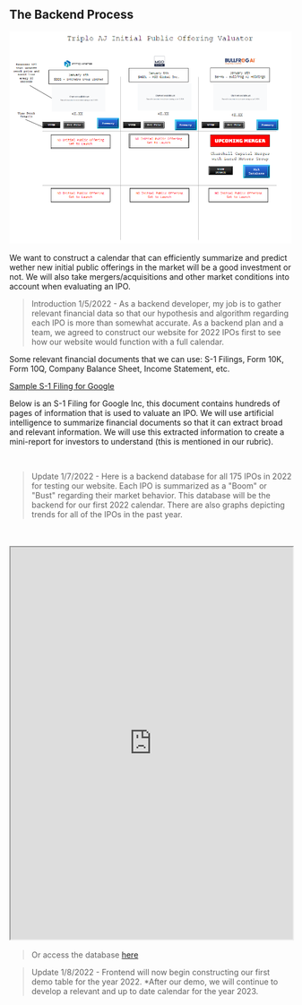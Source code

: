 
## The Backend Process

![frontend design](/images/csplideo2.png)


We want to construct a calendar that can efficiently summarize and predict wether new initial public offerings in the market will be a good investment or not. We will also take mergers/acquisitions and other market conditions into account  when evaluating an IPO. 


> Introduction 1/5/2022 - As a backend developer, my job is to gather relevant financial data so that our hypothesis and algorithm regarding each IPO is more than somewhat accurate. As a backend plan and a team, we agreed to construct our website for 2022 IPOs first to see how our website would function with a full calendar. 

Some relevant financial documents that we can use: S-1 Filings, Form 10K, Form 10Q, Company Balance Sheet, Income Statement, etc. 

[Sample S-1 Filing for Google](https://www.sec.gov/Archives/edgar/data/1288776/000119312504073639/ds1.htm)

Below is an S-1 Filing for Google Inc, this document contains hundreds of pages of information that is used to valuate an IPO. We will use artificial intelligence to summarize financial documents so that it can extract broad and relevant information. We will use this extracted information to create a mini-report for investors to understand (this is mentioned in our rubric).

<br>

> Update 1/7/2022 - Here is a backend database for all 175 IPOs in 2022 for testing our website. Each IPO is summarized as a "Boom" or "Bust" regarding their market behavior. This database will be the backend for our first 2022 calendar. There are also graphs depicting trends for all of the IPOs in the past year. 

<br>
<br>

<iframe src="https://docs.google.com/spreadsheets/d/1gKhYFQjJyomF50SXUh4AIenJ50s_YYuu/edit#gid=762151131" title="Backend Database for TripleAJ IPO Project" style="width: 100%; height: 700px;"></iframe>

<br>

> Or access the database [here](https://docs.google.com/spreadsheets/d/1gKhYFQjJyomF50SXUh4AIenJ50s_YYuu/edit#gid=762151131)


> Update 1/8/2022 - Frontend will now begin constructing our first demo table for the year 2022. *After our demo, we will continue to develop a relevant and up to date calendar for the year 2023. 


<br>


